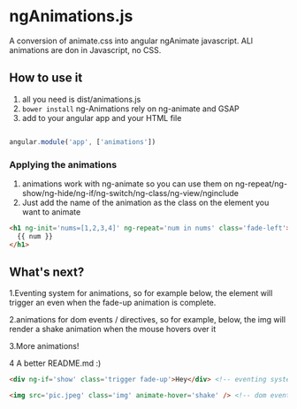 ngAnimations.js
===============

A conversion of animate.css into angular ngAnimate javascript. ALl animations are don in Javascript, no CSS.


## How to use it
1. all you need is dist/animations.js
2. `bower install` ng-Animations rely on ng-animate and GSAP
3. add to your angular app and your HTML file

``` javascript

angular.module('app', ['animations'])
```

### Applying the animations
1. animations work with ng-animate so you can use them on ng-repeat/ng-show/ng-hide/ng-if/ng-switch/ng-class/ng-view/nginclude
2. Just add the name of the animation as the class on the element you want to animate

``` html
<h1 ng-init='nums=[1,2,3,4]' ng-repeat='num in nums' class='fade-left'>
  {{ num }}
</h1>
```

## What's next?
1.Eventing system for animations, so for example below, the element will trigger an even when the fade-up animation is complete.

2.animations for dom events / directives, so for example, below, the img will render a shake animation when the mouse hovers over it

3.More animations!

4 A better README.md :)
``` html
<div ng-if='show' class='trigger fade-up'>Hey</div> <!-- eventing system -->
```

``` html
<img src='pic.jpeg' class='img' animate-hover='shake' /> <!-- dom events -->
```
